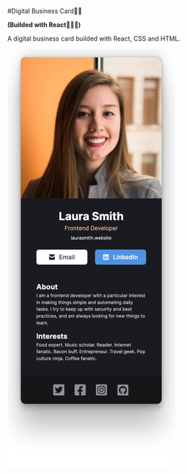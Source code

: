 #Digital Business Card👩‍💼

**(Builded with React👨‍💻🌟)**

A digital business card builded with React, CSS and HTML.

![Image](src/img/screenshot-1.png)
